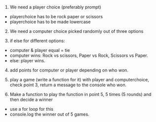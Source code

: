 1. We need a player choice (preferably prompt)
- playerchoice has to be rock paper or scissors
- playerchoice has to be made lowercase

2. We need a computer choice picked randomly out of three options

3. if else for different options:
- computer & player equal = tie
- computer wins: Rock vs scissors, Paper vs Rock, Scissors vs Paper.
- else: player wins.

4. add points for computer or player depending on who won.

5. play a game (write a function for it) with player and computerchoice, check point 3, return a message to the console who won.

6. Make a function to play the function in point 5, 5 times (5 rounds) and then decide a winner
- use a for loop for this
- console.log the winner out of 5 games.